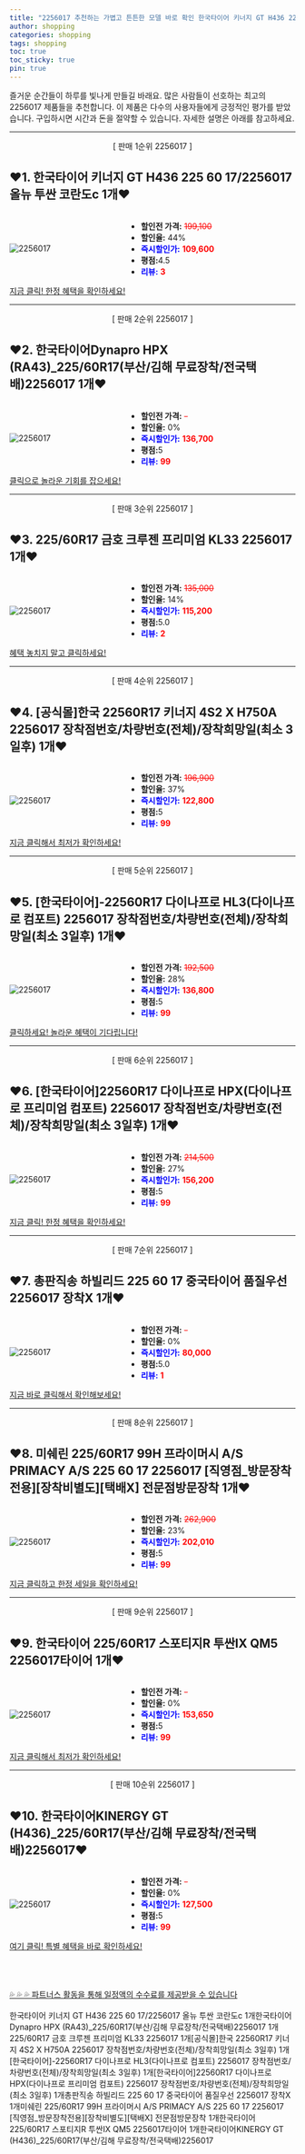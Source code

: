 ```yaml
---
title: "2256017 추천하는 가볍고 튼튼한 모델 바로 확인 한국타이어 키너지 GT H436 225"
author: shopping
categories: shopping
tags: shopping
toc: true
toc_sticky: true
pin: true
---
```

즐거운 순간들이 하루를 빛나게 만들길 바래요. 많은 사람들이 선호하는 최고의 2256017 제품들을 추천합니다. 이 제품은 다수의 사용자들에게 긍정적인 평가를 받았습니다. 구입하시면 시간과 돈을 절약할 수 있습니다. 자세한 설명은 아래를 참고하세요.

---
<p class="toplist" style="margin: 0 auto; display: block; width: fit-content;">[ 판매 1순위 2256017 ]</p>

<h2><strong>❤️1. 한국타이어 키너지 GT H436 225 60 17/2256017 올뉴 투싼 코란도c 1개❤️</strong></h2>

<div style="display: flex; align-items: center;">
    <div style="flex: 0.4;">
        <img src="https://thumbnail9.coupangcdn.com/thumbnails/remote/230x230ex/image/vendor_inventory/d709/dc6b89d56f66a851344b40522b0cb140d3920b78b2f37596ed914f297c63.jpg" alt="2256017" style="max-width: 100%;">
    </div>
    <div style="flex: 0.6; margin-left: 10px;">
        <ul>
            <li><strong>할인전 가격:</strong> <del style="color: red;">199,100</del></li>
            <li><strong>할인율:</strong> 44%</li>
            <li><span style='color:blue'><strong>즉시할인가:</strong></span> <span style='color:red'><strong>109,600</strong></span></li>
            <li><strong>평점:</strong>4.5</li>
            <li><span style='color:blue'><strong>리뷰:</strong></span> <span style='color:red'><strong>3</strong></span></li>
        </ul>
    </div>
</div>
<div class="center">
    <a href="https://selin100587001.github.io?lptag=AF9450613&subid=githubio&pageKey=6422271795&traceid=V0-153&itemId=13823030778&vendorItemId=81073253502" class="myButton">
        지금 클릭! 한정 혜택을 확인하세요!
    </a>
</div>


---
<p class="toplist" style="margin: 0 auto; display: block; width: fit-content;">[ 판매 2순위 2256017 ]</p>

<h2><strong>❤️2. 한국타이어Dynapro HPX (RA43)_225/60R17(부산/김해 무료장착/전국택배)2256017 1개❤️</strong></h2>

<div style="display: flex; align-items: center;">
    <div style="flex: 0.4;">
        <img src="https://thumbnail10.coupangcdn.com/thumbnails/remote/230x230ex/image/vendor_inventory/4cde/a3361e2cb34f651d0d217796a151ad9fe2f2d6abea6414f58cb6987d6da3.jpeg" alt="2256017" style="max-width: 100%;">
    </div>
    <div style="flex: 0.6; margin-left: 10px;">
        <ul>
            <li><strong>할인전 가격:</strong> <del style="color: red;">-</del></li>
            <li><strong>할인율:</strong> 0%</li>
            <li><span style='color:blue'><strong>즉시할인가:</strong></span> <span style='color:red'><strong>136,700</strong></span></li>
            <li><strong>평점:</strong>5</li>
            <li><span style='color:blue'><strong>리뷰:</strong></span> <span style='color:red'><strong>99</strong></span></li>
        </ul>
    </div>
</div>
<div class="center">
    <a href="https://selin100587001.github.io?lptag=AF9450613&subid=githubio&pageKey=7993432929&traceid=V0-153&itemId=22225484712&vendorItemId=89271414187" class="myButton">
        클릭으로 놀라운 기회를 잡으세요!
    </a>
</div>


---
<p class="toplist" style="margin: 0 auto; display: block; width: fit-content;">[ 판매 3순위 2256017 ]</p>

<h2><strong>❤️3. 225/60R17 금호 크루젠 프리미엄 KL33 2256017 1개❤️</strong></h2>

<div style="display: flex; align-items: center;">
    <div style="flex: 0.4;">
        <img src="https://thumbnail6.coupangcdn.com/thumbnails/remote/230x230ex/image/vendor_inventory/ecd3/5006fb4984697e96fd40b6baf40548f48e579ee8f159abf1c58055d93e46.jpg" alt="2256017" style="max-width: 100%;">
    </div>
    <div style="flex: 0.6; margin-left: 10px;">
        <ul>
            <li><strong>할인전 가격:</strong> <del style="color: red;">135,000</del></li>
            <li><strong>할인율:</strong> 14%</li>
            <li><span style='color:blue'><strong>즉시할인가:</strong></span> <span style='color:red'><strong>115,200</strong></span></li>
            <li><strong>평점:</strong>5.0</li>
            <li><span style='color:blue'><strong>리뷰:</strong></span> <span style='color:red'><strong>2</strong></span></li>
        </ul>
    </div>
</div>
<div class="center">
    <a href="https://selin100587001.github.io?lptag=AF9450613&subid=githubio&pageKey=7281997619&traceid=V0-153&itemId=18593796732&vendorItemId=4603476727" class="myButton">
        혜택 놓치지 말고 클릭하세요!
    </a>
</div>


---
<p class="toplist" style="margin: 0 auto; display: block; width: fit-content;">[ 판매 4순위 2256017 ]</p>

<h2><strong>❤️4. [공식몰]한국 22560R17 키너지 4S2 X H750A 2256017 장착점번호/차량번호(전체)/장착희망일(최소 3일후) 1개❤️</strong></h2>

<div style="display: flex; align-items: center;">
    <div style="flex: 0.4;">
        <img src="https://thumbnail10.coupangcdn.com/thumbnails/remote/230x230ex/image/vendor_inventory/15e7/ff33e99c964b64e0e629d2470db288cb7b035ae5fa7689650c70021e5c61.jpg" alt="2256017" style="max-width: 100%;">
    </div>
    <div style="flex: 0.6; margin-left: 10px;">
        <ul>
            <li><strong>할인전 가격:</strong> <del style="color: red;">196,900</del></li>
            <li><strong>할인율:</strong> 37%</li>
            <li><span style='color:blue'><strong>즉시할인가:</strong></span> <span style='color:red'><strong>122,800</strong></span></li>
            <li><strong>평점:</strong>5</li>
            <li><span style='color:blue'><strong>리뷰:</strong></span> <span style='color:red'><strong>99</strong></span></li>
        </ul>
    </div>
</div>
<div class="center">
    <a href="https://selin100587001.github.io?lptag=AF9450613&subid=githubio&pageKey=7488298809&traceid=V0-153&itemId=19576022425&vendorItemId=86627500256" class="myButton">
        지금 클릭해서 최저가 확인하세요!
    </a>
</div>


---
<p class="toplist" style="margin: 0 auto; display: block; width: fit-content;">[ 판매 5순위 2256017 ]</p>

<h2><strong>❤️5. [한국타이어]-22560R17 다이나프로 HL3(다이나프로 컴포트) 2256017 장착점번호/차량번호(전체)/장착희망일(최소 3일후) 1개❤️</strong></h2>

<div style="display: flex; align-items: center;">
    <div style="flex: 0.4;">
        <img src="https://thumbnail9.coupangcdn.com/thumbnails/remote/230x230ex/image/vendor_inventory/1572/9fe3b128b6b20947fe5618627a540df68064b179d497eeb5256581b1b5d5.jpg" alt="2256017" style="max-width: 100%;">
    </div>
    <div style="flex: 0.6; margin-left: 10px;">
        <ul>
            <li><strong>할인전 가격:</strong> <del style="color: red;">192,500</del></li>
            <li><strong>할인율:</strong> 28%</li>
            <li><span style='color:blue'><strong>즉시할인가:</strong></span> <span style='color:red'><strong>136,800</strong></span></li>
            <li><strong>평점:</strong>5</li>
            <li><span style='color:blue'><strong>리뷰:</strong></span> <span style='color:red'><strong>99</strong></span></li>
        </ul>
    </div>
</div>
<div class="center">
    <a href="https://selin100587001.github.io?lptag=AF9450613&subid=githubio&pageKey=7492398318&traceid=V0-153&itemId=19594548970&vendorItemId=85079496351" class="myButton">
        클릭하세요! 놀라운 혜택이 기다립니다!
    </a>
</div>


---
<p class="toplist" style="margin: 0 auto; display: block; width: fit-content;">[ 판매 6순위 2256017 ]</p>

<h2><strong>❤️6. [한국타이어]22560R17 다이나프로 HPX(다이나프로 프리미엄 컴포트) 2256017 장착점번호/차량번호(전체)/장착희망일(최소 3일후) 1개❤️</strong></h2>

<div style="display: flex; align-items: center;">
    <div style="flex: 0.4;">
        <img src="https://thumbnail10.coupangcdn.com/thumbnails/remote/230x230ex/image/vendor_inventory/b53a/8e6ec20a33f065c8d7513450c336bc30c7f3a61eb552b65fc110b5cbc27b.jpg" alt="2256017" style="max-width: 100%;">
    </div>
    <div style="flex: 0.6; margin-left: 10px;">
        <ul>
            <li><strong>할인전 가격:</strong> <del style="color: red;">214,500</del></li>
            <li><strong>할인율:</strong> 27%</li>
            <li><span style='color:blue'><strong>즉시할인가:</strong></span> <span style='color:red'><strong>156,200</strong></span></li>
            <li><strong>평점:</strong>5</li>
            <li><span style='color:blue'><strong>리뷰:</strong></span> <span style='color:red'><strong>99</strong></span></li>
        </ul>
    </div>
</div>
<div class="center">
    <a href="https://selin100587001.github.io?lptag=AF9450613&subid=githubio&pageKey=7492463649&traceid=V0-153&itemId=19594854874&vendorItemId=85078785832" class="myButton">
        지금 클릭! 한정 혜택을 확인하세요!
    </a>
</div>


---
<p class="toplist" style="margin: 0 auto; display: block; width: fit-content;">[ 판매 7순위 2256017 ]</p>

<h2><strong>❤️7. 총판직송 하빌리드 225 60 17 중국타이어 품질우선 2256017 장착X 1개❤️</strong></h2>

<div style="display: flex; align-items: center;">
    <div style="flex: 0.4;">
        <img src="https://thumbnail10.coupangcdn.com/thumbnails/remote/230x230ex/image/vendor_inventory/e203/0afbb497e7424d4ecad2b55fd3f4e6e714b57df60bbecc1df45946ee017f.png" alt="2256017" style="max-width: 100%;">
    </div>
    <div style="flex: 0.6; margin-left: 10px;">
        <ul>
            <li><strong>할인전 가격:</strong> <del style="color: red;">-</del></li>
            <li><strong>할인율:</strong> 0%</li>
            <li><span style='color:blue'><strong>즉시할인가:</strong></span> <span style='color:red'><strong>80,000</strong></span></li>
            <li><strong>평점:</strong>5.0</li>
            <li><span style='color:blue'><strong>리뷰:</strong></span> <span style='color:red'><strong>1</strong></span></li>
        </ul>
    </div>
</div>
<div class="center">
    <a href="https://selin100587001.github.io?lptag=AF9450613&subid=githubio&pageKey=6427033913&traceid=V0-153&itemId=13853501899&vendorItemId=81103529199" class="myButton">
        지금 바로 클릭해서 확인해보세요!
    </a>
</div>


---
<p class="toplist" style="margin: 0 auto; display: block; width: fit-content;">[ 판매 8순위 2256017 ]</p>

<h2><strong>❤️8. 미쉐린 225/60R17 99H 프라이머시 A/S PRIMACY A/S 225 60 17 2256017 [직영점_방문장착전용][장착비별도][택배X] 전문점방문장착 1개❤️</strong></h2>

<div style="display: flex; align-items: center;">
    <div style="flex: 0.4;">
        <img src="https://thumbnail6.coupangcdn.com/thumbnails/remote/230x230ex/image/vendor_inventory/cf25/7d891c91bed4b2a4a5b028e8367071b79ed2159ba8effd757ac0546a0c77.jpg" alt="2256017" style="max-width: 100%;">
    </div>
    <div style="flex: 0.6; margin-left: 10px;">
        <ul>
            <li><strong>할인전 가격:</strong> <del style="color: red;">262,900</del></li>
            <li><strong>할인율:</strong> 23%</li>
            <li><span style='color:blue'><strong>즉시할인가:</strong></span> <span style='color:red'><strong>202,010</strong></span></li>
            <li><strong>평점:</strong>5</li>
            <li><span style='color:blue'><strong>리뷰:</strong></span> <span style='color:red'><strong>99</strong></span></li>
        </ul>
    </div>
</div>
<div class="center">
    <a href="https://selin100587001.github.io?lptag=AF9450613&subid=githubio&pageKey=8207331497&traceid=V0-153&itemId=23546431298&vendorItemId=90572623129" class="myButton">
        지금 클릭하고 한정 세일을 확인하세요!
    </a>
</div>


---
<p class="toplist" style="margin: 0 auto; display: block; width: fit-content;">[ 판매 9순위 2256017 ]</p>

<h2><strong>❤️9. 한국타이어 225/60R17 스포티지R 투싼IX QM5 2256017타이어 1개❤️</strong></h2>

<div style="display: flex; align-items: center;">
    <div style="flex: 0.4;">
        <img src="https://thumbnail7.coupangcdn.com/thumbnails/remote/230x230ex/image/vendor_inventory/01f2/6e3049f73f237d4b0666235a97b17abaa47f2d057a61074139d101c9beb8.jpeg" alt="2256017" style="max-width: 100%;">
    </div>
    <div style="flex: 0.6; margin-left: 10px;">
        <ul>
            <li><strong>할인전 가격:</strong> <del style="color: red;">-</del></li>
            <li><strong>할인율:</strong> 0%</li>
            <li><span style='color:blue'><strong>즉시할인가:</strong></span> <span style='color:red'><strong>153,650</strong></span></li>
            <li><strong>평점:</strong>5</li>
            <li><span style='color:blue'><strong>리뷰:</strong></span> <span style='color:red'><strong>99</strong></span></li>
        </ul>
    </div>
</div>
<div class="center">
    <a href="https://selin100587001.github.io?lptag=AF9450613&subid=githubio&pageKey=7893183935&traceid=V0-153&itemId=21614705934&vendorItemId=88665813615" class="myButton">
        지금 클릭해서 최저가 확인하세요!
    </a>
</div>


---
<p class="toplist" style="margin: 0 auto; display: block; width: fit-content;">[ 판매 10순위 2256017 ]</p>

<h2><strong>❤️10. 한국타이어KINERGY GT (H436)_225/60R17(부산/김해 무료장착/전국택배)2256017❤️</strong></h2>

<div style="display: flex; align-items: center;">
    <div style="flex: 0.4;">
        <img src="https://thumbnail10.coupangcdn.com/thumbnails/remote/230x230ex/image/vendor_inventory/4cde/a3361e2cb34f651d0d217796a151ad9fe2f2d6abea6414f58cb6987d6da3.jpeg" alt="2256017" style="max-width: 100%;">
    </div>
    <div style="flex: 0.6; margin-left: 10px;">
        <ul>
            <li><strong>할인전 가격:</strong> <del style="color: red;">-</del></li>
            <li><strong>할인율:</strong> 0%</li>
            <li><span style='color:blue'><strong>즉시할인가:</strong></span> <span style='color:red'><strong>127,500</strong></span></li>
            <li><strong>평점:</strong>5</li>
            <li><span style='color:blue'><strong>리뷰:</strong></span> <span style='color:red'><strong>99</strong></span></li>
        </ul>
    </div>
</div>
<div class="center">
    <a href="https://selin100587001.github.io?lptag=AF9450613&subid=githubio&pageKey=7993433965&traceid=V0-153&itemId=22225495789&vendorItemId=89271425595" class="myButton">
        여기 클릭! 특별 혜택을 바로 확인하세요!
    </a>
</div>

<br><br><br>[💦 💦 💦 파트너스 활동을 통해 일정액의 수수료를 제공받을 수 있습니다](https://link.coupang.com/a/bcpT2c)<br><br>한국타이어 키너지 GT H436 225 60 17/2256017 올뉴 투싼 코란도c 1개한국타이어Dynapro HPX (RA43)_225/60R17(부산/김해 무료장착/전국택배)2256017 1개225/60R17 금호 크루젠 프리미엄 KL33 2256017 1개[공식몰]한국 22560R17 키너지 4S2 X H750A 2256017 장착점번호/차량번호(전체)/장착희망일(최소 3일후) 1개[한국타이어]-22560R17 다이나프로 HL3(다이나프로 컴포트) 2256017 장착점번호/차량번호(전체)/장착희망일(최소 3일후) 1개[한국타이어]22560R17 다이나프로 HPX(다이나프로 프리미엄 컴포트) 2256017 장착점번호/차량번호(전체)/장착희망일(최소 3일후) 1개총판직송 하빌리드 225 60 17 중국타이어 품질우선 2256017 장착X 1개미쉐린 225/60R17 99H 프라이머시 A/S PRIMACY A/S 225 60 17 2256017 [직영점_방문장착전용][장착비별도][택배X] 전문점방문장착 1개한국타이어 225/60R17 스포티지R 투싼IX QM5 2256017타이어 1개한국타이어KINERGY GT (H436)_225/60R17(부산/김해 무료장착/전국택배)2256017